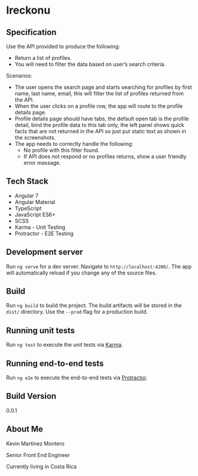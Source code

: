 # Ireckonu

## Specification

Use the API provided to produce the following:
* Return a list of profiles.
* You will need to filter the data based on user’s search criteria.

Scenarios:
* The user opens the search page and starts searching for profiles by first name, last name, email, this will filter the list of profiles returned from the API.
* When the user clicks on a profile row, the app will route to the profile details page.
* Profile details page should have tabs, the default open tab is the profile detail, bind the profile data to this tab only, the left panel shows quick facts that are not returned in the API so just put static text as shown in the screenshots.
* The app needs to correctly handle the following:
    - No profile with this filter found.
    - If API does not respond or no profiles returns, show a user friendly error massage.

## Tech Stack

* Angular 7
* Angular Material
* TypeScript
* JavaScript ES6+
* SCSS
* Karma - Unit Testing
* Protractor - E2E Testing

## Development server

Run `ng serve` for a dev server. Navigate to `http://localhost:4200/`. The app will automatically reload if you change any of the source files.

## Build

Run `ng build` to build the project. The build artifacts will be stored in the `dist/` directory. Use the `--prod` flag for a production build.

## Running unit tests

Run `ng test` to execute the unit tests via [Karma](https://karma-runner.github.io).

## Running end-to-end tests

Run `ng e2e` to execute the end-to-end tests via [Protractor](http://www.protractortest.org/).

## Build Version

0.0.1

## About Me

Kevin Martínez Montero

Senior Front End Engineer

Currently living in Costa Rica
